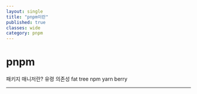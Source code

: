 ```yaml
---
layout: single
title: "pnpm이란"
published: true
classes: wide
category: pnpm
---
```


# pnpm

패키지 매니저란?
유령 의존성
fat tree
npm
yarn berry



---
